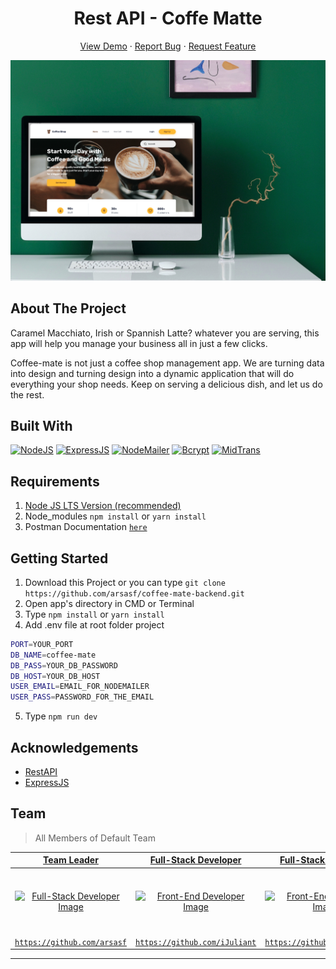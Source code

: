 <h1 align='center'>Rest API - Coffe Matte</h1>
  <p align="center">
    <a href="link_deploy">View Demo</a>
    ·
    <a href="https://github.com/arsasf/coffee-mate-backend/issues">Report Bug</a>
    ·
    <a href="https://github.com/arsasf/coffee-mate-backend/pulls">Request Feature</a>
  </p>

![Image Banner](src/uploads/banner.jpg)

## About The Project

Caramel Macchiato, Irish or Spannish Latte? whatever you are serving,
this app will help you manage your business all in just a few clicks.

Coffee-mate is not just a coffee shop management app. We are turning data into design and turning design into a dynamic application that will do everything your shop needs. Keep on serving a delicious dish, and let us do the rest.

## Built With

[![NodeJS](https://img.shields.io/badge/Node-NodeJS-green)](https://nodejs.org/en/)
[![ExpressJS](https://img.shields.io/badge/Node-NodeJS-green)](https://expressjs.com/)
[![NodeMailer](https://img.shields.io/badge/Mailer-NodeMailer-green)](https://www.npmjs.com/package/nodemailer)
[![Bcrypt](https://img.shields.io/badge/Bcrypt-Bcrypt-green)](https://img.shields.io/badge/Bcrypt-Bcrypt-green)
[![MidTrans](https://img.shields.io/badge/MidTrans-Gateway-green)](https://img.shields.io/badge/MidTrans-Gateway-green)

## Requirements

1. <a href="https://nodejs.org/en/download/">Node JS LTS Version (recommended)</a>
2. Node_modules `npm install` or `yarn install`
3. Postman Documentation [`here`](https://documenter.getpostman.com/view/14947284/TzeZD5sE)

## Getting Started

1. Download this Project or you can type `git clone https://github.com/arsasf/coffee-mate-backend.git`
2. Open app's directory in CMD or Terminal
3. Type `npm install` or `yarn install`
4. Add .env file at root folder project

```sh
PORT=YOUR_PORT
DB_NAME=coffee-mate
DB_PASS=YOUR_DB_PASSWORD
DB_HOST=YOUR_DB_HOST
USER_EMAIL=EMAIL_FOR_NODEMAILER
USER_PASS=PASSWORD_FOR_THE_EMAIL
```

5. Type `npm run dev`

## Acknowledgements

- [RestAPI](https://en.wikipedia.org/wiki/Representational_state_transfer)
- [ExpressJS](https://expressjs.com/)

## Team

> All Members of Default Team

|                                 <a href="#" target="_blank">**Team Leader**</a>                                  |                             <a href="#" target="_blank">**Full-Stack Developer**</a>                              |                             <a href="#" target="_blank">**Full-Stack Developer**</a>                              |                                <a href="#" target="_blank">**Full-Stack Developer**</a>                                |                               <a href="#" target="_blank">**Full-Stack Developer**</a>                               |                                                                                                                                       |
| :--------------------------------------------------------------------------------------------------------------: | :---------------------------------------------------------------------------------------------------------------: | :---------------------------------------------------------------------------------------------------------------: | :--------------------------------------------------------------------------------------------------------------------: | :------------------------------------------------------------------------------------------------------------------: | :-----------------------------------------------------------------------------------------------------------------------------------: |
| [![Full-Stack Developer Image](https://avatars.githubusercontent.com/u/79574513?v=4)](https://github.com/arsasf) | [![Front-End Developer Image](https://avatars.githubusercontent.com/u/71972244?v=4)](https://github.com/iJuliant) | [![Front-End Developer Image](https://avatars.githubusercontent.com/u/38081631?v=4)](https://github.com/twicks95) | [![Back-End Developer Image](https://avatars.githubusercontent.com/u/63708360?v=4)](https://github.com/akbarsaladin36) | [![Back-End Developer Image](https://avatars.githubusercontent.com/u/33473475?v=4)](https://github.com/rickyganteng) | [![Back-End Developer Image](https://avatars1.githubusercontent.com/u/36648956?s=460&u=231204fcec6ae5e59f7249acf062af41d00fbc1c&v=4)] |
|               <a href="https://github.com/arsasf" target="_blank">`https://github.com/arsasf`</a>                |              <a href="https://github.com/iJuliant" target="_blank">`https://github.com/iJuliant`</a>              |              <a href="https://github.com/twicks95" target="_blank">`https://github.com/twicks95`</a>              |          <a href="https://github.com/akbarsaladin36" target="_blank">`https://github.com/akbarsaladin36`</a>           |           <a href="https://github.com/rickyganteng" target="_blank">`https://github.com/rickyganteng`</a>            |

---
